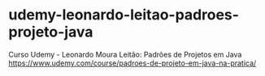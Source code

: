 # udemy-leonardo-leitao-padroes-projeto-java
Curso Udemy - Leonardo Moura Leitão: Padrões de Projetos em Java https://www.udemy.com/course/padroes-de-projeto-em-java-na-pratica/
